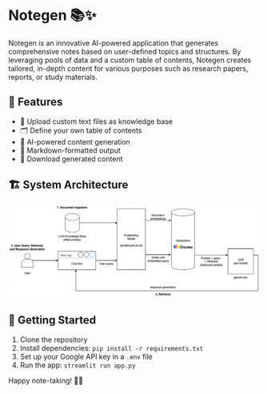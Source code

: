 # Notegen 📚✨

Notegen is an innovative AI-powered application that generates comprehensive notes based on user-defined topics and structures. By leveraging pools of data and a custom table of contents, Notegen creates tailored, in-depth content for various purposes such as research papers, reports, or study materials.

## 🚀 Features

- 📄 Upload custom text files as knowledge base
- 🗂️ Define your own table of contents
- 🤖 AI-powered content generation
- 📝 Markdown-formatted output
- 💾 Download generated content

## 🏗️ System Architecture
![System Architecture](notegenSystemArchitecture.png)

## 🚦 Getting Started

1. Clone the repository
2. Install dependencies: `pip install -r requirements.txt`
3. Set up your Google API key in a `.env` file
4. Run the app: `streamlit run app.py`

Happy note-taking! 📝🎉
